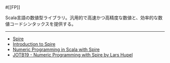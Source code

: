 #[[FP]]

Scala言語の数値型ライブラリ。汎用的で高速かつ高精度な数値と、効率的な数値コードシンタックスを提供する。

---
- [Spire](https://typelevel.org/spire/index.html)
- [Introduction to Spire](https://www.baeldung.com/scala/spire-intro)
- [Numeric Programming in Scala with Spire](https://www.infoq.com/presentations/Scala-Spire/)
- [JOTB19 - Numeric Programming with Spire by Lars Hupel](https://www.youtube.com/watch?v=8pNzWzH5NUc)